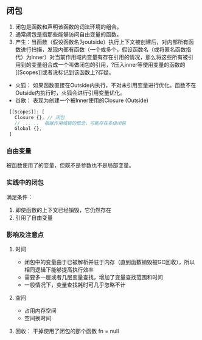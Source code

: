 ## 闭包
1. 闭包是函数和声明该函数的词法环境的组合。
2. 通常闭包是指那些能够访问自由变量的函数。
3. 产生：当函数（假设函数名为outside）执行上下文被创建后，对内部所有函数进行扫描，发现内部有函数（一个或多个，假设函数名（或将匿名函数指代）为Inner）对当前作用域内变量有存在引用的情况，那么将这些所有被引用到的变量组合成一个叫做闭包的引用，?压入inner等使用变量的函数的[[Scopes]]或者说标记到该函数上?存疑。
 - 火狐： 如果函数直接在Outside内执行，不对未引用变量进行优化。函数不在Outside内执行时，火狐会进行引用变量优化。
 - 谷歌： 表现为创建一个被Inner使用的Closure (Outside)

 ```js
  [[Scopes]]: [
    Closure {}, // 闭包
    // ......  根据作用域链的概念，可能存在多级闭包
    Global {},
  ]
 ```

### 自由变量
被函数使用了的变量，但既不是参数也不是局部变量。

### 实践中的闭包
满足条件：
1. 即使函数的上下文已经销毁，它仍然存在
2. 引用了自由变量

### 影响及注意点
1. 时间
    - 闭包中的变量由于已被解析并驻于内存（直到函数销毁被GC回收），所以相同逻辑下能够提高执行效率
    - 需要多一层或者几层变量查找，增加了变量查找范围和时间
    - 一般情况下，变量查找耗时可几乎忽略不计
2. 空间
    - 占用内存空间
    - 空间换时间

3. 回收： 干掉使用了闭包的那个函数 fn = null

